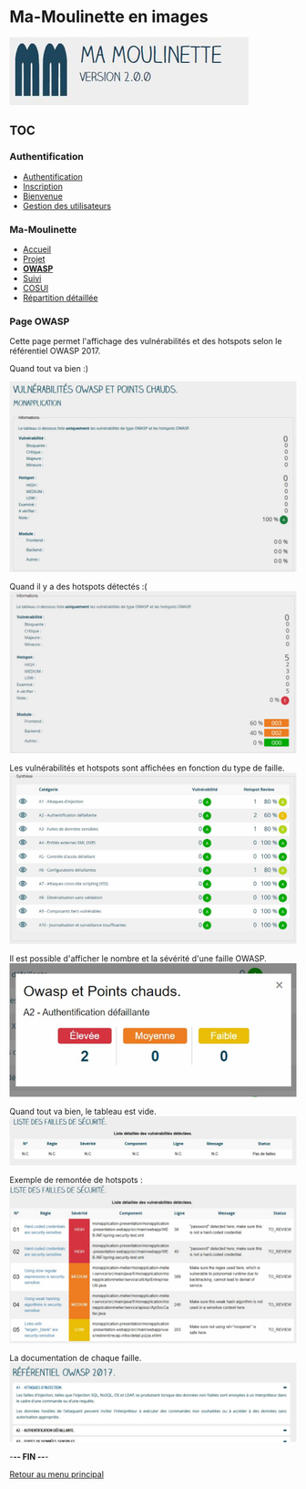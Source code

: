 # Ma-Moulinette en images

![Ma-Moulinette](/documentation/ressources/home-000.jpg)

## TOC

### Authentification

* [Authentification](/documentation/authentification.md)
* [Inscription](/documentation/inscription.md)
* [Bienvenue]((/documentation/bienvenue.md))
* [Gestion des utilisateurs](utilisateur.md)

### Ma-Moulinette

* [Accueil](/documentation/accueil.md)
* [Projet](/documentation/projet.md)
* [**OWASP**](/documentation/owasp.md)
* [Suivi](/documentation/suivi.md)
* [COSUI](/documentation/cosui.md)
* [Répartition détaillée](/documentation/repartition_details.md)

### Page OWASP

Cette page permet l'affichage des vulnérabilités et des hotspots selon le référentiel OWASP 2017.

Quand tout va bien :)

![projet](/documentation/ressources/owasp-001.jpg)

Quand il y a des hotspots détectés :(
![projet](/documentation/ressources/owasp-001a.jpg)

Les vulnérabilités et hotspots sont affichées en fonction du type de faille.
![projet](/documentation/ressources/owasp-002.jpg)

Il est possible d'afficher le nombre et la sévérité d'une faille OWASP.
![projet](/documentation/ressources/owasp-003.jpg)

Quand tout va bien, le tableau est vide.
![projet](/documentation/ressources/owasp-004.jpg)

Exemple de remontée de hotspots :
![projet](/documentation/ressources/owasp-005.jpg)

La documentation de chaque faille.
![projet](/documentation/ressources/owasp-006.jpg)

-**-- FIN --**-

[Retour au menu principal](/README.md)
